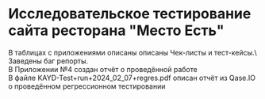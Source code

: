 # Исследовательское тестирование сайта ресторана "Место Есть"

В таблицах с приложениями описаны описаны Чек-листы и тест-кейсы.\ Заведены баг репорты.\
В Приложении №4 создан отчёт о проведённой работе\
В файле KAYD-Test+run+2024_02_07+regres.pdf опиcан отчёт из Qase.IO о проведённом регрессионном тестировании 
